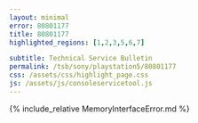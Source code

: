 ```yaml
---
layout: minimal
error: 80801177
title: 80801177
highlighted_regions: [1,2,3,5,6,7]

subtitle: Technical Service Bulletin
permalink: /tsb/sony/playstation5/80801177
css: /assets/css/highlight_page.css
js: /assets/js/consoleservicetool.js
---
```


{% include_relative MemoryInterfaceError.md %}
